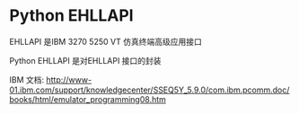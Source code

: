 # Python EHLLAPI
EHLLAPI 是IBM 3270 5250 VT 仿真终端高级应用接口

Python EHLLAPI 是对EHLLAPI 接口的封装

IBM 文档: http://www-01.ibm.com/support/knowledgecenter/SSEQ5Y_5.9.0/com.ibm.pcomm.doc/books/html/emulator_programming08.htm
